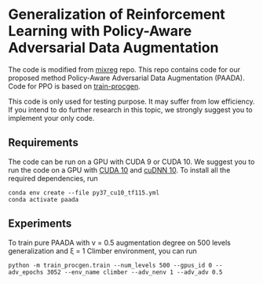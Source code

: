 # Generalization of Reinforcement Learning with Policy-Aware Adversarial Data Augmentation

The code is modified from [mixreg](https://github.com/kaixin96/mixreg) repo. This repo contains code for our proposed method Policy-Aware Adversarial Data Augmentation (PAADA). Code for PPO is based on [train-procgen](https://github.com/openai/train-procgen).

This code is only used for testing purpose. It may suffer from low efficiency. If you intend to do further research in this topic, we strongly suggest you to implement your only code.

## Requirements
The code can be run on a GPU with CUDA 9 or CUDA 10. We suggest you to run the code on a GPU with [CUDA 10](https://developer.nvidia.com/cuda-10.0-download-archive) and [cuDNN 10](https://developer.nvidia.com/compute/machine-learning/cudnn/secure/7.6.5.32/production/10.0_20191031/cudnn-10.0-linux-x64-v7.6.5.32.tgz). To install all the required dependencies, run

```
conda env create --file py37_cu10_tf115.yml
conda activate paada
```

## Experiments
To train pure PAADA with &nu; = 0.5 augmentation degree on 500 levels generalization and &xi; = 1 Climber environment, you can run

```
python -m train_procgen.train --num_levels 500 --gpus_id 0 --adv_epochs 3052 --env_name climber --adv_nenv 1 --adv_adv 0.5
```
